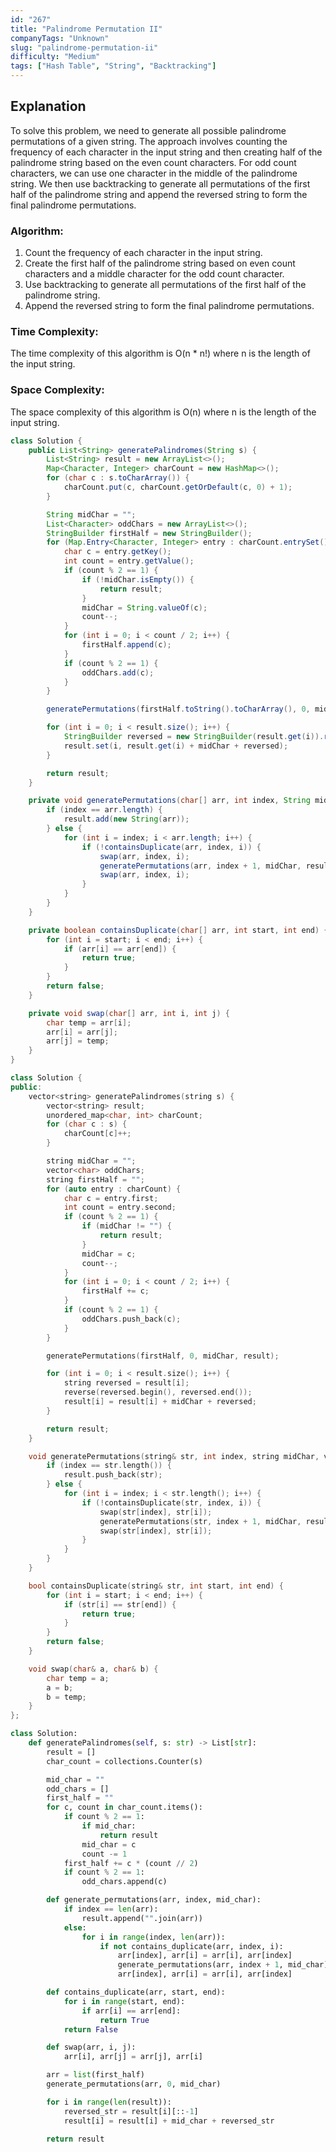 ```yaml
---
id: "267"
title: "Palindrome Permutation II"
companyTags: "Unknown"
slug: "palindrome-permutation-ii"
difficulty: "Medium"
tags: ["Hash Table", "String", "Backtracking"]
---
```


## Explanation

To solve this problem, we need to generate all possible palindrome permutations of a given string. The approach involves counting the frequency of each character in the input string and then creating half of the palindrome string based on the even count characters. For odd count characters, we can use one character in the middle of the palindrome string. We then use backtracking to generate all permutations of the first half of the palindrome string and append the reversed string to form the final palindrome permutations.

### Algorithm:
1. Count the frequency of each character in the input string.
2. Create the first half of the palindrome string based on even count characters and a middle character for the odd count character.
3. Use backtracking to generate all permutations of the first half of the palindrome string.
4. Append the reversed string to form the final palindrome permutations.

### Time Complexity:
The time complexity of this algorithm is O(n * n!) where n is the length of the input string.

### Space Complexity:
The space complexity of this algorithm is O(n) where n is the length of the input string.
```java
class Solution {
    public List<String> generatePalindromes(String s) {
        List<String> result = new ArrayList<>();
        Map<Character, Integer> charCount = new HashMap<>();
        for (char c : s.toCharArray()) {
            charCount.put(c, charCount.getOrDefault(c, 0) + 1);
        }

        String midChar = "";
        List<Character> oddChars = new ArrayList<>();
        StringBuilder firstHalf = new StringBuilder();
        for (Map.Entry<Character, Integer> entry : charCount.entrySet()) {
            char c = entry.getKey();
            int count = entry.getValue();
            if (count % 2 == 1) {
                if (!midChar.isEmpty()) {
                    return result;
                }
                midChar = String.valueOf(c);
                count--;
            }
            for (int i = 0; i < count / 2; i++) {
                firstHalf.append(c);
            }
            if (count % 2 == 1) {
                oddChars.add(c);
            }
        }

        generatePermutations(firstHalf.toString().toCharArray(), 0, midChar, result);

        for (int i = 0; i < result.size(); i++) {
            StringBuilder reversed = new StringBuilder(result.get(i)).reverse();
            result.set(i, result.get(i) + midChar + reversed);
        }

        return result;
    }

    private void generatePermutations(char[] arr, int index, String midChar, List<String> result) {
        if (index == arr.length) {
            result.add(new String(arr));
        } else {
            for (int i = index; i < arr.length; i++) {
                if (!containsDuplicate(arr, index, i)) {
                    swap(arr, index, i);
                    generatePermutations(arr, index + 1, midChar, result);
                    swap(arr, index, i);
                }
            }
        }
    }

    private boolean containsDuplicate(char[] arr, int start, int end) {
        for (int i = start; i < end; i++) {
            if (arr[i] == arr[end]) {
                return true;
            }
        }
        return false;
    }

    private void swap(char[] arr, int i, int j) {
        char temp = arr[i];
        arr[i] = arr[j];
        arr[j] = temp;
    }
}
```

```cpp
class Solution {
public:
    vector<string> generatePalindromes(string s) {
        vector<string> result;
        unordered_map<char, int> charCount;
        for (char c : s) {
            charCount[c]++;
        }

        string midChar = "";
        vector<char> oddChars;
        string firstHalf = "";
        for (auto entry : charCount) {
            char c = entry.first;
            int count = entry.second;
            if (count % 2 == 1) {
                if (midChar != "") {
                    return result;
                }
                midChar = c;
                count--;
            }
            for (int i = 0; i < count / 2; i++) {
                firstHalf += c;
            }
            if (count % 2 == 1) {
                oddChars.push_back(c);
            }
        }

        generatePermutations(firstHalf, 0, midChar, result);

        for (int i = 0; i < result.size(); i++) {
            string reversed = result[i];
            reverse(reversed.begin(), reversed.end());
            result[i] = result[i] + midChar + reversed;
        }

        return result;
    }

    void generatePermutations(string& str, int index, string midChar, vector<string>& result) {
        if (index == str.length()) {
            result.push_back(str);
        } else {
            for (int i = index; i < str.length(); i++) {
                if (!containsDuplicate(str, index, i)) {
                    swap(str[index], str[i]);
                    generatePermutations(str, index + 1, midChar, result);
                    swap(str[index], str[i]);
                }
            }
        }
    }

    bool containsDuplicate(string& str, int start, int end) {
        for (int i = start; i < end; i++) {
            if (str[i] == str[end]) {
                return true;
            }
        }
        return false;
    }

    void swap(char& a, char& b) {
        char temp = a;
        a = b;
        b = temp;
    }
};
```

```python
class Solution:
    def generatePalindromes(self, s: str) -> List[str]:
        result = []
        char_count = collections.Counter(s)

        mid_char = ""
        odd_chars = []
        first_half = ""
        for c, count in char_count.items():
            if count % 2 == 1:
                if mid_char:
                    return result
                mid_char = c
                count -= 1
            first_half += c * (count // 2)
            if count % 2 == 1:
                odd_chars.append(c)

        def generate_permutations(arr, index, mid_char):
            if index == len(arr):
                result.append("".join(arr))
            else:
                for i in range(index, len(arr)):
                    if not contains_duplicate(arr, index, i):
                        arr[index], arr[i] = arr[i], arr[index]
                        generate_permutations(arr, index + 1, mid_char)
                        arr[index], arr[i] = arr[i], arr[index]

        def contains_duplicate(arr, start, end):
            for i in range(start, end):
                if arr[i] == arr[end]:
                    return True
            return False

        def swap(arr, i, j):
            arr[i], arr[j] = arr[j], arr[i]

        arr = list(first_half)
        generate_permutations(arr, 0, mid_char)

        for i in range(len(result)):
            reversed_str = result[i][::-1]
            result[i] = result[i] + mid_char + reversed_str

        return result
```